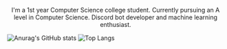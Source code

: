 <p align="center">
I'm a 1st year Computer Science college student. Currently pursuing an A level in Computer Science. Discord bot developer and machine learning enthusiast.
</p>   







![Anurag's GitHub stats](https://github-readme-stats.vercel.app/api?username=bagelwastaken&show_icons=true&theme=tokyonight)
![Top Langs](https://github-readme-stats.vercel.app/api/top-langs/?username=bagelwastaken&show_icons=true&theme=tokyonight)
